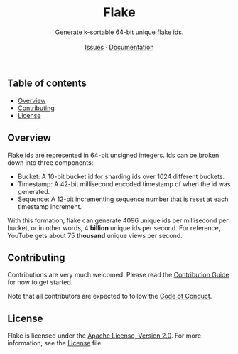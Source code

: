 <p align="center">
  <h1 align="center">Flake</h1>

  <p align="center">
    Generate k-sortable 64-bit unique flake ids.
    <br>
    <br>
    <a href="https://github.com/ybt195/flake/issues">Issues</a>
    ·
    <a href="https://godoc.org/github.com/ybt195/flake/pkg/flake">Documentation</a>
  </p>
</p>

<br>

## Table of contents

- [Overview](#overview)
- [Contributing](#contributing)
- [License](#license)

## Overview

Flake ids are represented in 64-bit unsigned integers. Ids can be broken down into three components:

- Bucket: A 10-bit bucket id for sharding ids over 1024 different buckets.
- Timestamp: A 42-bit millisecond encoded timestamp of when the id was generated.
- Sequence: A 12-bit  incrementing sequence number that is reset at each timestamp increment.

With this formation, flake can generate 4096 unique ids per millisecond per bucket, or in other words, 4 **billion** unique ids per second. For reference, YouTube gets about 75 **thousand** unique views per second.

## Contributing

Contributions are very much welcomed. Please read the [Contribution Guide](CONTRIBUTING.md) for how to get started.

Note that all contributors are expected to follow the [Code of Conduct](CODE_OF_CONDUCT.md).

## License

Flake is licensed under the [Apache License, Version 2.0](http://www.apache.org/licenses/LICENSE-2.0). For more information, see the [License](LICENSE) file. 

